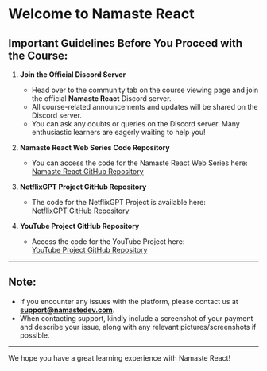 # Welcome to Namaste React

## Important Guidelines Before You Proceed with the Course:

1. **Join the Official Discord Server**

   - Head over to the community tab on the course viewing page and join the official **Namaste React** Discord server.
   - All course-related announcements and updates will be shared on the Discord server.
   - You can ask any doubts or queries on the Discord server. Many enthusiastic learners are eagerly waiting to help you!

2. **Namaste React Web Series Code Repository**

   - You can access the code for the Namaste React Web Series here:  
     [Namaste React GitHub Repository](https://github.com/namastedev/namaste-react)

3. **NetflixGPT Project GitHub Repository**

   - The code for the NetflixGPT Project is available here:  
     [NetflixGPT GitHub Repository](https://github.com/akshaymarch7/netflix-gpt)

4. **YouTube Project GitHub Repository**
   - Access the code for the YouTube Project here:  
     [YouTube Project GitHub Repository](https://github.com/akshaymarch7/namaste-youtube)

---

## Note:

- If you encounter any issues with the platform, please contact us at **support@namastedev.com**.
- When contacting support, kindly include a screenshot of your payment and describe your issue, along with any relevant pictures/screenshots if possible.

---

We hope you have a great learning experience with Namaste React!
